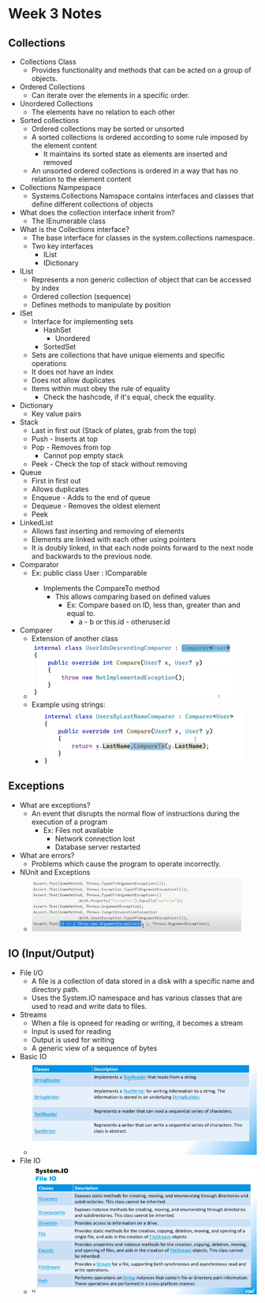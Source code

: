 # Week 3 Notes
## Collections
- Collections Class
    - Provides functionality and methods that can be acted on a group of objects.
- Ordered Collections
    - Can iterate over the elements in a specific order.
- Unordered Collections
    - The elements have no relation to each other
- Sorted collections
    - Ordered collections may be sorted or unsorted
    - A sorted collections is ordered according to some rule imposed by the element content
        - It maintains its sorted state as elements are inserted and removed
    - An unsorted ordered collections is ordered in a way that has no relation to the element content
- Collections Nampespace
    - Systems.Collections Namspace contains interfaces and classes that define different collections of objects
- What does the collection interface inherit from?
    - The IEnumerable class
- What is the Collections interface?
    - The base interface for classes in the system.collections namespace.
    - Two key interfaces
        - IList
        - IDictionary
- IList
    - Represents a non generic collection of object that can be accessed by index
    - Ordered collection (sequence)
    - Defines methods to manipulate by position
- ISet
    - Interface for implementing sets
        - HashSet
            - Unordered
        - SortedSet
    - Sets are collections that have unique elements and specific operations
    - It does not have an index
    - Does not allow duplicates
    - Items within must obey the rule of equality
        - Check the hashcode, if it's equal, check the equality.
- Dictionary
    - Key value pairs
- Stack
    - Last in first out (Stack of plates, grab from the top)
    - Push - Inserts at top
    - Pop - Removes from top
        - Cannot pop empty stack
    - Peek - Check the top of stack without removing
- Queue
    - First in first out
    - Allows duplicates
    - Enqueue - Adds to the end of queue
    - Dequeue - Removes the oldest element
    - Peek
- LinkedList
    - Allows fast inserting and removing of elements
    - Elements are linked with each other using pointers
    - It is doubly linked, in that each node points forward to the next node and backwards to the previous node.
- Comparator
    - Ex: public class User : IComparable<User>
        - Implements the CompareTo method
            - This allows comparing based on defined values
                - Ex: Compare based on ID, less than, greater than and equal to.
                    - a - b or this.id - otheruser.id
- Comparer
    - Extension of another class
    - ![Alt text](image-1.png)
    - Example using strings:
        - ![Alt text](image-2.png)
## Exceptions
- What are exceptions?
    - An event that disrupts the normal flow of instructions during the execution of a program
        - Ex: Files not available
            - Network connection lost
            - Database server restarted
- What are errors?
    - Problems which cause the program to operate incorrectly.
- NUnit and Exceptions
    - ![Alt text](image-3.png)
## IO (Input/Output)
- File I/O
    - A file is a collection of data stored in a disk with a specific name and directory path.
    - Uses the System.IO namespace and has various classes that are used to read and write data to files.
- Streams
    - When a file is opneed for reading or writing, it becomes a stream
    - Input is used for reading
    - Output is used for writing
    - A generic view of a sequence of bytes
- Basic IO
    - ![Alt text](image-4.png)
- File IO
    - ![Alt text](image-5.png)